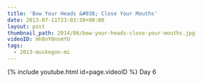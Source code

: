 ```yaml
---
title: 'Bow Your Heads &#038; Close Your Mouths'
date: 2013-07-11T23:03:50+00:00
layout: post
thumbnail_path: 2014/06/bow-your-heads-close-your-mouths.jpg
videoID: mh8nY0nnmYU
tags:
  - 2013-muskegon-mi
---
```

{% include youtube.html id=page.videoID %}
Day 6